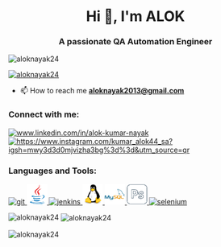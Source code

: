 <h1 align="center">Hi 👋, I'm ALOK</h1>
<h3 align="center">A passionate QA Automation Engineer </h3>

<p align="left"> <img src="https://komarev.com/ghpvc/?username=aloknayak24&label=Profile%20views&color=0e75b6&style=flat" alt="aloknayak24" /> </p>

<p align="left"> <a href="https://github.com/ryo-ma/github-profile-trophy"><img src="https://github-profile-trophy.vercel.app/?username=aloknayak24" alt="aloknayak24" /></a> </p>

- 📫 How to reach me **aloknayak2013@gmail.com**

<h3 align="left">Connect with me:</h3>
<p align="left">
<a href="https://linkedin.com/in/www.linkedin.com/in/alok-kumar-nayak" target="blank"><img align="center" src="https://raw.githubusercontent.com/rahuldkjain/github-profile-readme-generator/master/src/images/icons/Social/linked-in-alt.svg" alt="www.linkedin.com/in/alok-kumar-nayak" height="30" width="40" /></a>
<a href="https://instagram.com/https://www.instagram.com/kumar_alok44_sa?igsh=mwy3d3d0mjvizha3bg%3d%3d&utm_source=qr" target="blank"><img align="center" src="https://raw.githubusercontent.com/rahuldkjain/github-profile-readme-generator/master/src/images/icons/Social/instagram.svg" alt="https://www.instagram.com/kumar_alok44_sa?igsh=mwy3d3d0mjvizha3bg%3d%3d&utm_source=qr" height="30" width="40" /></a>
</p>

<h3 align="left">Languages and Tools:</h3>
<p align="left"> <a href="https://git-scm.com/" target="_blank" rel="noreferrer"> <img src="https://www.vectorlogo.zone/logos/git-scm/git-scm-icon.svg" alt="git" width="40" height="40"/> </a> <a href="https://www.java.com" target="_blank" rel="noreferrer"> <img src="https://raw.githubusercontent.com/devicons/devicon/master/icons/java/java-original.svg" alt="java" width="40" height="40"/> </a> <a href="https://www.jenkins.io" target="_blank" rel="noreferrer"> <img src="https://www.vectorlogo.zone/logos/jenkins/jenkins-icon.svg" alt="jenkins" width="40" height="40"/> </a> <a href="https://www.linux.org/" target="_blank" rel="noreferrer"> <img src="https://raw.githubusercontent.com/devicons/devicon/master/icons/linux/linux-original.svg" alt="linux" width="40" height="40"/> </a> <a href="https://www.mysql.com/" target="_blank" rel="noreferrer"> <img src="https://raw.githubusercontent.com/devicons/devicon/master/icons/mysql/mysql-original-wordmark.svg" alt="mysql" width="40" height="40"/> </a> <a href="https://www.photoshop.com/en" target="_blank" rel="noreferrer"> <img src="https://raw.githubusercontent.com/devicons/devicon/master/icons/photoshop/photoshop-line.svg" alt="photoshop" width="40" height="40"/> </a> <a href="https://www.selenium.dev" target="_blank" rel="noreferrer"> <img src="https://raw.githubusercontent.com/detain/svg-logos/780f25886640cef088af994181646db2f6b1a3f8/svg/selenium-logo.svg" alt="selenium" width="40" height="40"/> </a> </p>

<p><img align="left" src="https://github-readme-stats.vercel.app/api/top-langs?username=aloknayak24&show_icons=true&locale=en&layout=compact" alt="aloknayak24" /></p>

<p>&nbsp;<img align="center" src="https://github-readme-stats.vercel.app/api?username=aloknayak24&show_icons=true&locale=en" alt="aloknayak24" /></p>

<p><img align="center" src="https://github-readme-streak-stats.herokuapp.com/?user=aloknayak24&" alt="aloknayak24" /></p>
